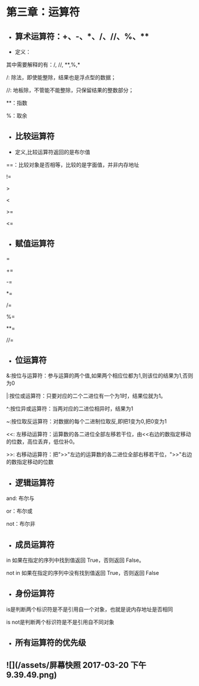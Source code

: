 # 第三章：运算符

* ## 算术运算符：+、-、\*、/、//、%、\*\*
* 定义：

其中需要解释的有：/, //, \*\*,%,\*

/: 除法，即使能整除，结果也是浮点型的数据；

//: 地板除，不管能不能整除，只保留结果的整数部分；

\*\*：指数

%：取余

* ## 比较运算符
* 定义,比较运算符返回的是布尔值

==：比较对象是否相等，比较的是字面值，并非内存地址

!=

&gt;

&lt;

&gt;=

&lt;=

* ## 赋值运算符

=

+=

-=

\*=

/=

%=

\*\*=

//=

* ## 位运算符

&:按位与运算符：参与运算的两个值,如果两个相应位都为1,则该位的结果为1,否则为0

\|:按位或运算符：只要对应的二个二进位有一个为1时，结果位就为1。

^:按位异或运算符：当两对应的二进位相异时，结果为1

~:按位取反运算符：对数据的每个二进制位取反,即把1变为0,把0变为1

&lt;&lt;: 左移动运算符：运算数的各二进位全部左移若干位，由&lt;&lt;右边的数指定移动的位数，高位丢弃，低位补0。

&gt;&gt;: 右移动运算符：把"&gt;&gt;"左边的运算数的各二进位全部右移若干位，"&gt;&gt;"右边的数指定移动的位数

* ## 逻辑运算符

and: 布尔与

or：布尔或

not：布尔非

* ## 成员运算符

in 如果在指定的序列中找到值返回 True，否则返回 False。

not in 如果在指定的序列中没有找到值返回 True，否则返回 False

* ## 身份运算符

is是判断两个标识符是不是引用自一个对象，也就是说内存地址是否相同

is not是判断两个标识符是不是引用自不同对象

* ## 所有运算符的优先级

## ![](/assets/屏幕快照 2017-03-20 下午9.39.49.png)



